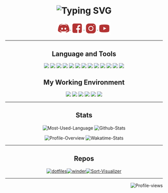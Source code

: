<h1 style="border-bottom: none" align="center">
    <img 
        src="https://readme-typing-svg.demolab.com?font=Fira+Code&pause=1000&color=B33333&center=true&vCenter=true&width=435&lines=Hello+There+%F0%9F%91%8B;Welcome+to+Bijan+Regmi's+profile!" 
        alt="Typing SVG" 
    />
</h1>

<h4 align="center">
    <a href="https://www.discord.com/users/392500556226363392" target="_blank">
        <img align="center" src="assets/discord.svg" alt="discord-url" width="40" />
    </a>
    <a href="https://fb.com/bijan.regmi" target="_blank">
        <img align="center" src="assets/facebook.svg" alt="bijan.regmi" width="40"/>
    </a>
    <a href="https://instagram.com/bijan.regmi" target="_blank">
        <img align="center" src="assets/instagram.svg" alt="bijan.regmi" width="40" />
    </a>
    <a href="https://www.youtube.com/c/immortalda2" target="_blank">
        <img align="center" src="assets/youtube.svg" alt="immortalda2" width="40" />
    </a>
</h4>

<hr>

<h2 align="center">Language and Tools</h2>
<p align="center">
    <img src="https://img.shields.io/badge/Language-JS-B33333?style=flat&logo=javascript&logoColor=white"/>
    <img src="https://img.shields.io/badge/Language-C++-B33333?style=flat&logo=C%2B%2B&logoColor=white"/>
    <img src="https://img.shields.io/badge/Language-Python-B33333?style=flat&logo=python&logoColor=white"/>
    <img src="https://img.shields.io/badge/Language-C-B33333?style=flat&logo=C&logoColor=white"/>
    <img src="https://img.shields.io/badge/Framework-MongoDB-B33333?style=flat&logo=mongodb&logoColor=white"/>
    <img src="https://img.shields.io/badge/Framework-Express-B33333?style=flat&logo=express&logoColor=white"/>
    <img src="https://img.shields.io/badge/Framework-React-B33333?style=flat&logo=react&logoColor=white"/>
    <img src="https://img.shields.io/badge/Framework-Node-B33333?style=flat&logo=node.js&logoColor=white"/>
    <img src="https://img.shields.io/badge/Framework-Redux-B33333?style=flat&logo=redux&logoColor=white"/>
    <img src="https://img.shields.io/badge/Library-SFML-B33333?style=flat&logo=sfml&logoColor=white"/>
    <img src="https://img.shields.io/badge/Library-OpenGL-B33333?style=flat&logo=opengl&logoColor=white"/>
    <img src="https://img.shields.io/badge/Tool-Docker-B33333?style=flat&logo=docker&logoColor=white"/>
    <img src="https://img.shields.io/badge/Tool-git-B33333?style=flat&logo=git&logoColor=white"/>
</p>

<h2 align="center">My Working Environment</h2>
<p align="center">
    <code><img src="https://img.shields.io/badge/OS-Arch_Linux-B33333?style=flat&logo=arch linux&logoColor=white"    /></code>
    <code><img src="https://img.shields.io/badge/WM-Dwm-B33333?style=flat&logo=dwm&logoColor=white"                  /></code>
    <code><img src="https://img.shields.io/badge/Editor-NeoVim-B33333?style=flat&logo=neovim&logoColor=white"        /></code>
    <code><img src="https://img.shields.io/badge/Shell-Bash-B33333?style=flat&logo=gnu-bash&logoColor=white"         /></code>
    <code><img src="https://img.shields.io/badge/Terminal-st-B33333?style=flat&logo=suckless&logoColor=white"        /></code>
    <code><img src="https://img.shields.io/badge/CPU-Intel_i9_5500U-B33333?style=flat&logo=intel&logoColor=white"        /></code>
</p>

<hr>

<h2 align="center">Stats</h2>
<p align="center">
    <img 
        align="center"
        height="150vh"
        alt="Most-Used-Language"
        src="https://github-readme-stats.vercel.app/api/top-langs?username=bijanregmi&show_icons=true&theme=dark&layout=compact"
    />
    <img
        align="center"
        height="150vh"
        alt="Github-Stats"
        src="https://github-readme-stats.vercel.app/api?username=bijanregmi&show_icons=true&theme=dark"
    />
</p>

<p align="center">
    <img
        align="center"
        height="150vh"
        alt="Profile-Overview"
        src="https://github-readme-streak-stats.herokuapp.com/?user=BijanRegmi&theme=dark"
    />
    <img
        align="center"
        height="150vh"
        alt="Wakatime-Stats"
        src="https://github-readme-stats.vercel.app/api/wakatime?username=bijanregmi&theme=dark&langs_count=4"
    />
</p>

<hr>

<h2 align="center">Repos</h2>
<p align="center" style="display: flex;justify-content: center">
    <a href="https://github.com/BijanRegmi/dotfiles">
    <img
        align="center"
        height="100vh"
        alt="dotfiles"
        src="https://github-readme-stats.vercel.app/api/pin/?username=bijanregmi&repo=dotfiles&theme=dark&show_owner=true"
    />
    </a>
    <a href="https://github.com/0xs3gfau1t/winder">
    <img
        align="center"
        height="100vh"
        alt="winder"
        src="https://github-readme-stats.vercel.app/api/pin/?username=0xs3gfau1t&repo=winder&theme=dark&show_owner=true"
    />
    </a>
    <a href="https://github.com/BijanRegmi/Sort-Visualizer">
    <img
        align="center"
        height="100vh"
        alt="Sort-Visualizer"
        src="https://github-readme-stats.vercel.app/api/pin/?username=bijanregmi&repo=Sort-Visualizer&theme=dark&show_owner=true"
    />
    </a>
</p>

<hr>

<p align="right">
    <img
        align="right"
        alt="Profile-views"
        src="https://komarev.com/ghpvc/?username=BijanRegmi&style=plastic&color=B33333"
    />
</p>
